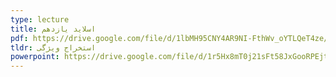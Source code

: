 ```yaml
---
type: lecture
title: اسلاید یازدهم
pdf: https://drive.google.com/file/d/1lbMH95CNY4AR9NI-FthWv_oYTLQeT4ze/view?usp=sharing
tldr: استخراج ویژگی
powerpoint: https://drive.google.com/file/d/1r5Hx8mT0j21sFt58JxGooRPEjtBkEXiJ/view?usp=sharing
---
```

